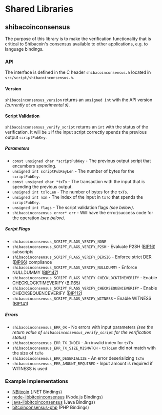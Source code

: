 Shared Libraries
================

## shibacoinconsensus

The purpose of this library is to make the verification functionality that is critical to Shibacoin's consensus available to other applications, e.g. to language bindings.

### API

The interface is defined in the C header `shibacoinconsensus.h` located in  `src/script/shibacoinconsensus.h`.

#### Version

`shibacoinconsensus_version` returns an `unsigned int` with the API version *(currently at an experimental `0`)*.

#### Script Validation

`shibacoinconsensus_verify_script` returns an `int` with the status of the verification. It will be `1` if the input script correctly spends the previous output `scriptPubKey`.

##### Parameters
- `const unsigned char *scriptPubKey` - The previous output script that encumbers spending.
- `unsigned int scriptPubKeyLen` - The number of bytes for the `scriptPubKey`.
- `const unsigned char *txTo` - The transaction with the input that is spending the previous output.
- `unsigned int txToLen` - The number of bytes for the `txTo`.
- `unsigned int nIn` - The index of the input in `txTo` that spends the `scriptPubKey`.
- `unsigned int flags` - The script validation flags *(see below)*.
- `shibacoinconsensus_error* err` - Will have the error/success code for the operation *(see below)*.

##### Script Flags
- `shibacoinconsensus_SCRIPT_FLAGS_VERIFY_NONE`
- `shibacoinconsensus_SCRIPT_FLAGS_VERIFY_P2SH` - Evaluate P2SH ([BIP16](https://github.com/bitcoin/bips/blob/master/bip-0016.mediawiki)) subscripts
- `shibacoinconsensus_SCRIPT_FLAGS_VERIFY_DERSIG` - Enforce strict DER ([BIP66](https://github.com/bitcoin/bips/blob/master/bip-0066.mediawiki)) compliance
- `shibacoinconsensus_SCRIPT_FLAGS_VERIFY_NULLDUMMY` - Enforce NULLDUMMY ([BIP147](https://github.com/bitcoin/bips/blob/master/bip-0147.mediawiki))
- `shibacoinconsensus_SCRIPT_FLAGS_VERIFY_CHECKLOCKTIMEVERIFY` - Enable CHECKLOCKTIMEVERIFY ([BIP65](https://github.com/bitcoin/bips/blob/master/bip-0065.mediawiki))
- `shibacoinconsensus_SCRIPT_FLAGS_VERIFY_CHECKSEQUENCEVERIFY` - Enable CHECKSEQUENCEVERIFY ([BIP112](https://github.com/bitcoin/bips/blob/master/bip-0112.mediawiki))
- `shibacoinconsensus_SCRIPT_FLAGS_VERIFY_WITNESS` - Enable WITNESS ([BIP141](https://github.com/bitcoin/bips/blob/master/bip-0141.mediawiki))

##### Errors
- `shibacoinconsensus_ERR_OK` - No errors with input parameters *(see the return value of `shibacoinconsensus_verify_script` for the verification status)*
- `shibacoinconsensus_ERR_TX_INDEX` - An invalid index for `txTo`
- `shibacoinconsensus_ERR_TX_SIZE_MISMATCH` - `txToLen` did not match with the size of `txTo`
- `shibacoinconsensus_ERR_DESERIALIZE` - An error deserializing `txTo`
- `shibacoinconsensus_ERR_AMOUNT_REQUIRED` - Input amount is required if WITNESS is used

### Example Implementations
- [NBitcoin](https://github.com/NicolasDorier/NBitcoin/blob/master/NBitcoin/Script.cs#L814) (.NET Bindings)
- [node-libbitcoinconsensus](https://github.com/bitpay/node-libbitcoinconsensus) (Node.js Bindings)
- [java-libbitcoinconsensus](https://github.com/dexX7/java-libbitcoinconsensus) (Java Bindings)
- [bitcoinconsensus-php](https://github.com/Bit-Wasp/bitcoinconsensus-php) (PHP Bindings)

